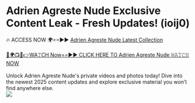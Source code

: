 # Adrien Agreste Nude Exclusive Content Leak - Fresh Updates! (ioij0)

🔥 ACCESS NOW 🌍==►► <a href="https://tinyurl.com/yc657z5k" rel="nofollow">Adrien Agreste Nude Latest Collection</a>
<br><br>
[🔴🌍📺📱👉WA𝚃CH Now==►► CLICK HERE TO Adrien Agreste Nude 𝚆𝙰𝚃𝙲𝙷 NOW](https://tinyurl.com/yc657z5k)
<br><br>
Unlock Adrien Agreste Nude's private videos and photos today! Dive into the newest 2025 content updates and explore exclusive material you won’t find anywhere else.
<br>
<a href="https://tinyurl.com/yc657z5k" rel="nofollow" data-target="animated-image.originalLink"><img src="https://camo.githubusercontent.com/8a4f000d20f83aca3bf7ec5f350d767afa0574a8a352519fd8cfa583a6f93a33/68747470733a2f2f692e696d6775722e636f6d2f644a486b345a712e676966" data-canonical-src="https://i.imgur.com/dJHk4Zq.gif" style="max-width: 100%; display: inline-block;" data-target="animated-image.originalImage"></a>
<br>

